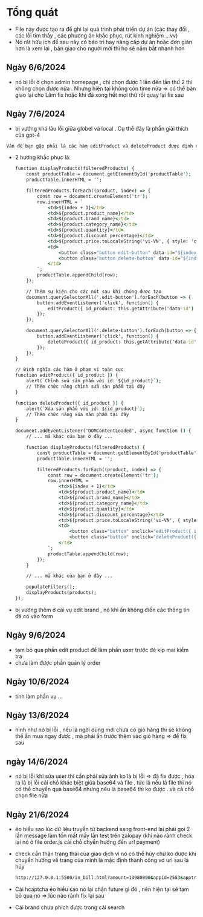 # Tổng quát
- File này được tạo ra để ghi lại quá trình phát triển dự án (các thay đổi , các lỗi tìm thấy , các phương án khắc phục, rút kinh nghiệm ...vv)
- Nó rất hữu ích để sau này có bảo trì hay nâng cấp dự án hoặc đơn giản hơn là xem lại , bàn giao cho người mới thì họ sẽ nắm bắt nhanh hơn
## Ngày 6/6/2024
- nó bị lỗi ở chọn admin homepage , chỉ chọn được 1 lần đến lần thứ 2 thì không chọn được nữa . Nhưng hiện tại không còn time nữa => có thể bàn giao lại cho Lâm fix hoặc khi đã xong hết mọi thứ rồi quay lại fix sau

## Ngày 7/6/2024
- bị vướng khá lâu lỗi giữa globel và local . Cụ thể đây là phần giải thích của gpt-4 
```cmd
Vấn đề bạn gặp phải là các hàm editProduct và deleteProduct được định nghĩa bên trong hàm xử lý sự kiện DOMContentLoaded, do đó chúng không có phạm vi toàn cục và không thể được truy cập từ các sự kiện onclick được đặt trực tiếp trong HTML.
```
- 2 hướng khắc phục là:
    ```cmd
    function displayProducts(filteredProducts) {
        const productTable = document.getElementById('productTable');
        productTable.innerHTML = '';

        filteredProducts.forEach((product, index) => {
            const row = document.createElement('tr');
            row.innerHTML = `
                <td>${index + 1}</td>
                <td>${product.product_name}</td>
                <td>${product.brand_name}</td>
                <td>${product.category_name}</td>
                <td>${product.quantity}</td>
                <td>${product.discount_percentage}</td>
                <td>${product.price.toLocaleString('vi-VN', { style: 'currency', currency: 'VND' })}</td>
                <td>
                    <button class="button edit-button" data-id="${index + 1}">Sửa</button>
                    <button class="button delete-button" data-id="${index + 1}">Xóa</button>
                </td>
            `;
            productTable.appendChild(row);
        });

        // Thêm sự kiện cho các nút sau khi chúng được tạo
        document.querySelectorAll('.edit-button').forEach(button => {
            button.addEventListener('click', function() {
                editProduct({ id_product: this.getAttribute('data-id') });
            });
        });

        document.querySelectorAll('.delete-button').forEach(button => {
            button.addEventListener('click', function() {
                deleteProduct({ id_product: this.getAttribute('data-id') });
            });
        });
    }
    ```


    ```cmd
    // Định nghĩa các hàm ở phạm vi toàn cục
    function editProduct({ id_product }) {
        alert(`Chỉnh sửa sản phẩm với id: ${id_product}`);
        // Thêm chức năng chỉnh sửa sản phẩm tại đây
    }

    function deleteProduct({ id_product }) {
        alert(`Xóa sản phẩm với id: ${id_product}`);
        // Thêm chức năng xóa sản phẩm tại đây
    }

    document.addEventListener('DOMContentLoaded', async function () {
        // ... mã khác của bạn ở đây ...

        function displayProducts(filteredProducts) {
            const productTable = document.getElementById('productTable');
            productTable.innerHTML = '';

            filteredProducts.forEach((product, index) => {
                const row = document.createElement('tr');
                row.innerHTML = `
                    <td>${index + 1}</td>
                    <td>${product.product_name}</td>
                    <td>${product.brand_name}</td>
                    <td>${product.category_name}</td>
                    <td>${product.quantity}</td>
                    <td>${product.discount_percentage}</td>
                    <td>${product.price.toLocaleString('vi-VN', { style: 'currency', currency: 'VND' })}</td>
                    <td>
                        <button class="button" onclick="editProduct({ id_product: '${index + 1}' })">Sửa</button>
                        <button class="button" onclick="deleteProduct({ id_product: '${index + 1}' })">Xóa</button>
                    </td>
                `;
                productTable.appendChild(row);
            });
        }

        // ... mã khác của bạn ở đây ...

        populateFilters();
        displayProducts(products);
    });
    ```
- bị vướng thêm ở cái vụ edit brand , nó khi ấn không điền các thông tin đã có vào form 

## Ngày 9/6/2024
- tạm bỏ qua phần edit product để làm phần user trước đẻ kịp mai kiểm tra
- chưa làm được phần quản lý order

## Ngày 10/6/2024
- tính làm phần vụ ...

## Ngày 13/6/2024
- hình như nó bị lỗi , nếu là ngời dùng mới chưa có giỏ hàng thì sẽ không thể ấn mua ngay được , mà phải ấn trước thêm vào giỏ hàng => để fix sau

## ngày 14/6/2024 
- nó bị lỗi khi sửa user thì cần phải sửa ảnh ko là bị lỗi => đã fix được , hóa ra là bị lỗi cái chỗ khác biệt giữa base64 và file . tức là nếu là file thì nó có thể chuyển qua base64 nhưng nếu là base64 thì ko được . và cả chỗ chọn file nữa

## Ngày 21/6/2024 
- éo hiểu sao lúc dữ liệu truyền từ backend sang front-end lại phải gọi 2 lần message làm tốn mất mấy lần test trên zalopay (khi nào rảnh check lại nó ở file order.js cái chỗ chyển hướng đến url payment)
- check cẩn thận trạng thái của giao dịch vì nó có thể hủy chứ ko được khi chuyển hướng về trang của mình là mặc định thành công vd url sau là hủy 
    ```cmd
    http://127.0.0.1:5500/in_bill.html?amount=13980000&appid=2553&apptransid=240621_11&bankcode=&checksum=63f4b8f943d4f8aebcc60da77295a8887d2ccb56e549662c61bd444c8dff3293&discountamount=0&pmcid=0&status=-49
    ```
- Cái hcaptcha éo hiểu sao nó lại chặn future gì đó , nên hiện tại sẽ tạm bỏ qua nó => lúc nào rảnh fix lại sau

- Cái brand chưa phích được trong cái search
